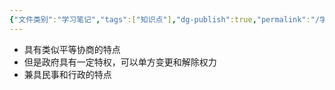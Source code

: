 ```yaml
---
{"文件类别":"学习笔记","tags":["知识点"],"dg-publish":true,"permalink":"/学习笔记studyup/知识点cheese/行政协议/","dgPassFrontmatter":true,"noteIcon":"","created":"2024-09-12T20:38:43.388+08:00","updated":"2024-09-12T20:39:35.369+08:00"}
---
```


- 具有类似平等协商的特点
- 但是政府具有一定特权，可以单方变更和解除权力
- 兼具民事和行政的特点